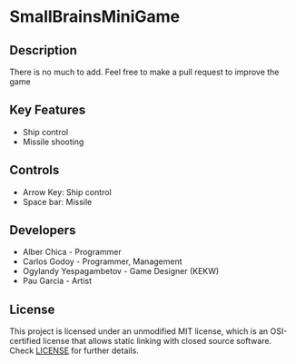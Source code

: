 # SmallBrainsMiniGame
 
## Description

There is no much to add. Feel free to make a pull request to improve the game

## Key Features

- Ship control
- Missile shooting
 
## Controls

 - Arrow Key: Ship  control
 - Space bar: Missile

## Developers

 - Alber Chica - Programmer
 - Carlos Godoy - Programmer, Management
 - Ogylandy Yespagambetov - Game Designer (KEKW)
 - Pau Garcia - Artist

## License

This project is licensed under an unmodified MIT license, which is an OSI-certified license that allows static linking with closed source software. Check [LICENSE](LICENSE) for further details.


